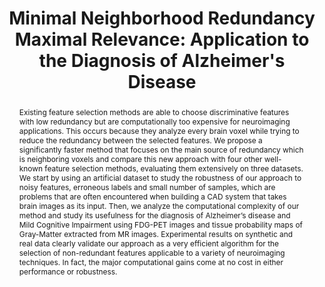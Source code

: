 ---
id:             2015-mnrmr
title:          "Minimal Neighborhood Redundancy Maximal Relevance: Application to the Diagnosis of Alzheimer's Disease"
authors:        [Me, Margarida]
venue:          Neurocomputing, Vol. 155, pp. 295-308, May, 2015.
year:           "2015"
thumbnail:      assets/publications/2015-mnrmr/thumbnail.jpg
bibtex:     "@article{morgado2015minimal,<br>&emsp;title={Minimal neighborhood redundancy maximal relevance: Application to the diagnosis of Alzheimer׳ s disease},<br>&emsp;author={Morgado, Pedro M and Silveira, Margarida and Alzheimer׳ s Disease Neuroimaging Initiative and others},<br>&emsp;journal={Neurocomputing},<br>&emsp;volume={155},<br>&emsp;pages={295--308},<br>&emsp;year={2015},<br>&emsp;publisher={Elsevier}<br>}"
links:
    paper:      assets/publications/2015-mnrmr/paper.pdf
other_venues:
    - title:    "Efficient Selection of Non-redundant Features for the Diagnosis of Alzheimer's Disease"
      venue:    International Symposium on Biomedical Imaging (ISBI), San Francisco, CA, 2013.
      highlight:      Oral presentation
      links:
        paper:        assets/publications/2013-mnrmr-isbi/paper.pdf
        bibtex:       "@inproceedings{Morgado:ISBI2013,<br>&emsp;title={Efficient selection of non-redundant features for the diagnosis of Alzheimer's disease},<br>&emsp;author={Morgado, Pedro M and Silveira, Margarida and Marques, Jorge S},<br>&emsp;booktitle={IEEE 10th International Symposium on Biomedical Imaging},<br>&emsp;year={2013}<br>}"
layout: project
short_title: MNRMR
abstract: "Existing feature selection methods are able to choose discriminative features with low redundancy but are computationally too expensive for neuroimaging applications. This occurs because they analyze every brain voxel while trying to reduce the redundancy between the selected features. We propose a significantly faster method that focuses on the main source of redundancy which is neighboring voxels and compare this new approach with four other well-known feature selection methods, evaluating them extensively on three datasets. We start by using an artificial dataset to study the robustness of our approach to noisy features, erroneous labels and small number of samples, which are problems that are often encountered when building a CAD system that takes brain images as its input. Then, we analyze the computational complexity of our method and study its usefulness for the diagnosis of Alzheimer’s disease and Mild Cognitive Impairment using FDG-PET images and tissue probability maps of Gray-Matter extracted from MR images. Experimental results on synthetic and real data clearly validate our approach as a very efficient algorithm for the selection of non-redundant features applicable to a variety of neuroimaging techniques. In fact, the major computational gains come at no cost in either performance or robustness."
---